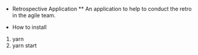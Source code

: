 * Retrospective Application
** An application to help to conduct the retro in the agile team.

* How to install
1. yarn
2. yarn start